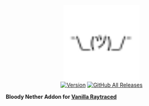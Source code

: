 <p align="center">
  <img alt="Bloody Nether Addon for Vanilla Raytraced" src="https://github.com/MazeWave/Vanilla-Raytraced-Addons-Bloody-Nether/raw/main/Vanilla%20Raytraced%20-%20Bloody%20Nether%20Addon/pack_icon.png" width="200">
  <br />
  <a href="https://github.com/MazeWave/Vanilla-Raytraced-Addons-Bloody-Nether/releases"><img src="https://img.shields.io/github/tag/MazeWave/Vanilla-Raytraced-Addons-Bloody-Nether.svg?label=version&style=flat" alt="Version"></a>
  <a href="https://github.com/MazeWave/Vanilla-Raytraced-Addons-Bloody-Nether/releases"><img alt="GitHub All Releases" src="https://img.shields.io/github/downloads/MazeWave/Vanilla-Raytraced-Addons-Bloody-Nether/total"></a>
</p>

**Bloody Nether Addon for [Vanilla Raytraced](https://github.com/MazeWave/Vanilla-Raytraced)** 
